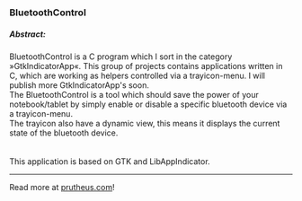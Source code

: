 ### BluetoothControl

##### Abstract:
BluetoothControl is a C program which I sort in the category »GtkIndicatorApp«. This group of projects contains applications written in C, which are working as helpers controlled via a trayicon-menu. I will publish more GtkIndicatorApp's soon. <br />
The BluetoothControl is a tool which should save the power of your notebook/tablet by simply enable or disable a specific bluetooth device via a trayicon-menu. <br />
The trayicon also have a dynamic view, this means it displays the current state of the bluetooth device. <br />
<span style='color: rgba(255, 255, 255, 0.3)'><i>!ATTENTION! This feature is fake, the icon only changes when you use the menu, it is not reading the real on-state of the hci module!</i></span><br />
This application is based on GTK and LibAppIndicator.

---

Read more at [prutheus.com]!

[prutheus.com]: http://prutheus.com//posts/2017-04-16-GtkIndicatorApp%3A%20BluetoothControl.html